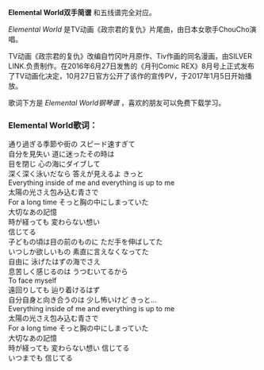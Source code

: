 

**Elemental World双手简谱** 和五线谱完全对应。

_Elemental World_ 是TV动画《政宗君的复仇》片尾曲，由日本女歌手ChouCho演唱。

TV动画《政宗君的复仇》改编自竹冈叶月原作、Tiv作画的同名漫画，由SILVER LINK.负责制作。在2016年6月27日发售的《月刊Comic
REX》8月号上正式发布了TV动画化决定，10月27日官方公开了该作的宣传PV，于2017年1月5日开始播放。

歌词下方是 _Elemental World钢琴谱_ ，喜欢的朋友可以免费下载学习。

### Elemental World歌词：

通り過ぎる季節や街の スピード速すぎて  
自分を見失い 道に迷ったその時は  
目を閉じ 心の海にダイブして  
深く深く泳いだなら 答えが見えるよ きっと  
Everything inside of me and everything is up to me  
太陽の光さえ包み込む青さで  
For a long time そっと胸の中にしまっていた  
大切なあの記憶  
時が経っても 変わらない想い  
信じてる  
子どもの頃は目の前のものに ただ手を伸ばしてた  
いつしか欲しいもの 素直に言えなくなってた  
自由に 泳げたはずの海でさえ  
息苦しく感じるのは うつむいてるから  
To face myself  
遠回りしても 辿り着けるはず  
自分自身と向き合うのは 少し怖いけど きっと…  
Everything inside of me and everything is up to me  
太陽の光さえ包み込む青さで  
For a long time そっと胸の中にしまっていた  
大切なあの記憶  
時が経っても 変わらない想い 信じてる  
いつまでも 信じてる

